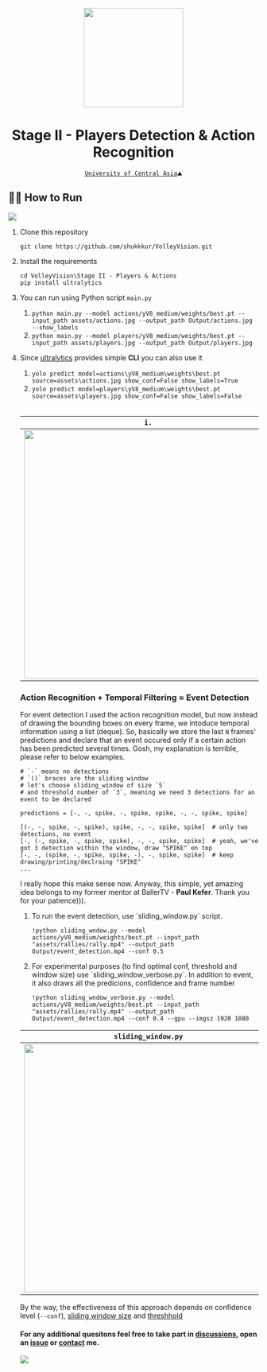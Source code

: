 <p align="center">
  <img src="https://github.com/shukkkur/VolleyVision/blob/b9e2ea29be1337f8cd7c25f7f06741ecfde9fc62/README_files/vv_logo.png" width=200>
</p>

<h1 align="center">
  Stage II - Players Detection & Action Recognition
</h1>

<p align='center'>
  <a href="https://ucentralasia.org/home"><code>University of Central Asia</a>⛰️</code>
</p>

<h2>🏃‍♂️ How to Run</h2>

<a href="https://colab.research.google.com/drive/1X16GNjksEfwVL1090bj3CYHGo772fG6H?usp=sharing"><img src="https://colab.research.google.com/assets/colab-badge.svg"></a>

<ol>

  <li>
    Clone this repository
  </li>

  ```
  git clone https://github.com/shukkkur/VolleyVision.git
  ```

  <li>
    Install the requirements
  </li>
  
  ```
  cd VolleyVision\Stage II - Players & Actions
  pip install ultralytics
  ```

<li>
  <p>You can run using Python script <code>main.py</code></p>
</li>

1) ```python main.py --model actions/yV8_medium/weights/best.pt --input_path assets/actions.jpg --output_path Output/actions.jpg --show_labels```
2) ```python main.py --model players/yV8_medium/weights/best.pt --input_path assets/players.jpg --output_path Output/players.jpg```
  
  <li>
    <p>Since <a href="https://docs.ultralytics.com/quickstart/#use-with-cli">ultralytics</a> provides simple <strong>CLI</strong> you can also use it</p>
  </li>

1) ```yolo predict model=actions\yV8_medium\weights\best.pt source=assets\actions.jpg show_conf=False show_labels=True```
2) ```yolo predict model=players\yV8_medium\weights\best.pt source=assets\players.jpg show_conf=False show_labels=False```

<br>
  
|   <code>i.</code>   |   <code>ii.</code>   |
|--------------|--------------|
|  <img src="https://github.com/shukkkur/VolleyVision/blob/bd87bc614df0c6a2b38067b9d7e0c3a7603a4a65/Stage%20II%20-%20Players%20%26%20Actions/assets/out_actions.jpg" width="500">  |  <img src="https://github.com/shukkkur/VolleyVision/blob/b532943613057c9bc99f309434d622c2030235ad/Stage%20II%20-%20Players%20%26%20Actions/assets/out_players.jpg" width="500">  |


<h3>Action Recognition + Temporal Filtering = Event Detection</h3>

<p>For event detection I used the action recognition model, but now instead of drawing the bounding boxes on every frame, we intoduce temporal information using a list (deque). So, basically we store the last <code>N</code> frames' predictions and declare that an event occured only if a certain action has been predicted several times. Gosh, my explanation is terrible, please refer to below examples. </p>

```
# `-` means no detections
# `()` braces are the sliding window
# let's choose sliding_window of size `5`
# and threshold number of `3`, meaning we need 3 detections for an event to be declared

predictions = [-, -, spike, -, spike, spike, -, -, spike, spike]

[(-, -, spike, -, spike), spike, -, -, spike, spike]  # only two detections, no event
[-, (-, spike, -, spike, spike), -, -, spike, spike]  # yeah, we've got 3 detection within the window, draw "SPIKE" on top
[-, -, (spike, -, spike, spike, -), -, spike, spike]  # keep drawing/printing/declraing "SPIKE"
...
```

<p>I really hope this make sense now. Anyway, this simple, yet amazing idea belongs to my former mentor at BallerTV - <strong>Paul Kefer</strong>. Thank you for your patience))). 

<ol>
  <li>To run the event detection, use `sliding_window.py` script. </li>

```
!python sliding_wndow.py --model actions/yV8_medium/weights/best.pt --input_path "assets/rallies/rally.mp4" --output_path Output/event_detection.mp4 --conf 0.5
```
  <li>For experimental purposes (to find optimal conf, threshold and window size) use `sliding_window_verbose.py`. In addition to event, it also draws all the predicions, confidence and frame number </li>

```
!python sliding_wndow_verbose.py --model actions/yV8_medium/weights/best.pt --input_path "assets/rallies/rally.mp4" --output_path Output/event_detection.mp4 --conf 0.4 --gpu --imgsz 1920 1080
```

</ol>

|   <code>sliding_window.py</code>   |   <code>sliding_window_verbose.py</code>   |
|--------------|--------------|
|  <img src="https://github.com/shukkkur/VolleyVision/blob/bd87bc614df0c6a2b38067b9d7e0c3a7603a4a65/Stage%20II%20-%20Players%20%26%20Actions/assets/out_actions.jpg" width="500">  |  <img src="https://github.com/shukkkur/VolleyVision/blob/b532943613057c9bc99f309434d622c2030235ad/Stage%20II%20-%20Players%20%26%20Actions/assets/out_players.jpg" width="500">  |


<p>By the way, the effectiveness of this approach depends on confidence level (<code>--conf</code>), <a href="https://github.com/shukkkur/VolleyVision/blob/d0790a91c04ba04c5c25259e3abe18f19a55816d/Stage%20II%20-%20Players%20%26%20Actions/sliding_window_verbose.py#L55">sliding window size</a> and <a href="https://github.com/shukkkur/VolleyVision/blob/d0790a91c04ba04c5c25259e3abe18f19a55816d/Stage%20II%20-%20Players%20%26%20Actions/sliding_window_verbose.py#L157">threshhold</a></p>

<h4>For any additional quesitons feel free to take part in <a href="https://github.com/shukkkur/VolleyVision/discussions">discussions</a>, open an <a href="https://github.com/shukkkur/VolleyVision/issues/new">issue</a> or <a href="https://github.com/shukkkur#feel-free-to-connectcontact">contact</a> me.</h4>

<img src="https://github.com/shukkkur/VolleyVision/blob/1d1836c3a7968cbcde4bcf5cfb5e8eaf4c16acfb/assets/header.png">
